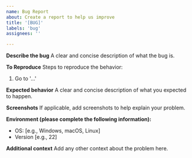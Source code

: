 ```yaml
---
name: Bug Report
about: Create a report to help us improve
title: '[BUG]'
labels: 'bug'
assignees: ''

---
```


**Describe the bug**
A clear and concise description of what the bug is.

**To Reproduce**
Steps to reproduce the behavior:
1. Go to '...'

**Expected behavior**
A clear and concise description of what you expected to happen.

**Screenshots**
If applicable, add screenshots to help explain your problem.

**Environment (please complete the following information):**
- OS: [e.g., Windows, macOS, Linux]
- Version [e.g., 22]

**Additional context**
Add any other context about the problem here.
